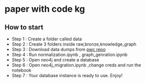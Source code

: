 # paper with code kg
## How to start 
- Step 1 : Create a folder called data 
- Step 2 : Create 3 folders inside raw,bronze,knowledge_graph
- Step 3 : Download data dumps from [pwc repo](https://github.com/paperswithcode/paperswithcode-data)
- Step 4 : Run normalization.ipynb , graph_genration.ipynb 
- Step 5 : Open neo4j and create a database 
- Step 6 : Open neo4j_migration.ipynb ,change creds and run the notebook 
- Step 7 : Your database instance is ready to use. Enjoy!
